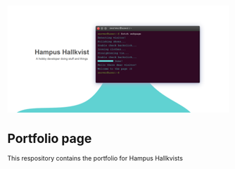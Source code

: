 ![](https://raw.githubusercontent.com/Hampfh/Portfolio/master/src/assets/pagePeek.png)

# Portfolio page
This respository contains the portfolio for Hampus Hallkvists
